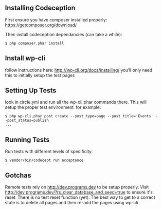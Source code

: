 
## Installing Codeception

First ensure you have composer installed properly: https://getcomposer.org/download/

Then install codeception dependancies (can take a while):

    $ php composer.phar install

## Install wp-cli

follow instructions here: http://wp-cli.org/docs/installing/ you'll only need this to initially setup the test pages

## Setting Up Tests

look in circle.yml and run all the wp-cli.phar commands there. This will setup the proper test environment. for example:

    $ php wp-cli.phar post create --post_type=page --post_title='Events' --post_status=publish
    ...

## Running Tests

Run tests with different levels of specificity:

    $ vendor/bin/codecept run acceptance

## Gotchas

Remote tests rely on http://dev.programs.dev to be setup properly. Visit http://dev.programs.dev/?rs_clear_database_and_seed=true to ensure it's reset.
There is no test reset function (yet). The best way to get to a correct state is to delete all pages and then re-add the pages using wp-cli